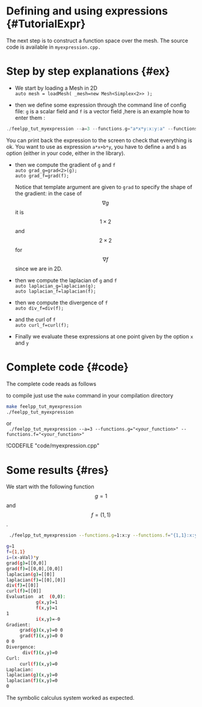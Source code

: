Defining and using expressions {#TutorialExpr}
================================



The next step is to construct a function space over the mesh. The source code is
available in `myexpression.cpp.`

# Step by step explanations {#ex}

- We start by loading a Mesh in 2D   
```auto mesh = loadMesh( _mesh=new Mesh<Simplex<2>> );```   

- then we define some expression through the command line of config file: `g`  is a scalar field and `f`  is a vector field  ,here is an example how to enter them :
```c++
./feelpp_tut_myexpression --a=3 --functions.g="a*x*y:x:y:a" --functions.f="{sin(pi*x),cos(pi*y)}:x:y"   
```   
You can print back the expression to the screen to check that everything is ok.
You want to use as expression `a*x+b*y`, you have to define `a` and `b` as option (either in your code, either in the library).   
- then we compute the gradient of `g`  and `f`   
  ```auto grad_g=grad<2>(g);```   
  ```auto grad_f=grad(f);```    
   
  Notice that template argument are given to `grad`  to specify the shape    of the
  gradient: in the case of $$\nabla g$$ it is $$1\times2$$ and 
  $$2\times 2$$ for $$\nabla f$$ since we are in 2D.   
- then we compute the laplacian of `g`  and `f`   
  ```auto laplacian_g=laplacian(g);```   
  ```auto laplacian_f=laplacian(f);```   

- then we compute the divergence of `f`   
  ```auto div_f=div(f);```   


- and the curl of `f`   
```auto curl_f=curl(f);```   

- Finally we evaluate these expressions at one point given by the option `x`  and `y`   

# Complete code {#code}

The complete code reads as follows  

to compile just use the `make` command in your compilation directory
```bash
make feelpp_tut_myexpression   
./feelpp_tut_myexpression  
```   
or    
``` ./feelpp_tut_myexpression --a=3 --functions.g="<your_function>" --functions.f="<your_function>"```

!CODEFILE "code/myexpression.cpp"     



# Some results {#res}

We start with the following function $$g=1$$ and $$f=(1,1)$$.

```bash
 ./feelpp_tut_myexpression --functions.g=1:x:y --functions.f="{1,1}:x:y"  

g=1
f={1,1}
i=(x-aVal)*y
grad(g)=[[0,0]]
grad(f)=[[0,0],[0,0]]
laplacian(g)=[[0]]
laplacian(f)=[[0],[0]]
div(f)=[[0]]
curl(f)=[[0]]
Evaluation  at  (0,0):
           g(x,y)=1
           f(x,y)=1
1
           i(x,y)=-0
Gradient:
     grad(g)(x,y)=0 0
     grad(f)(x,y)=0 0
0 0
Divergence:
      div(f)(x,y)=0
Curl:
     curl(f)(x,y)=0
Laplacian:
laplacian(g)(x,y)=0
laplacian(f)(x,y)=0
0
```

The symbolic calculus system worked as expected.



